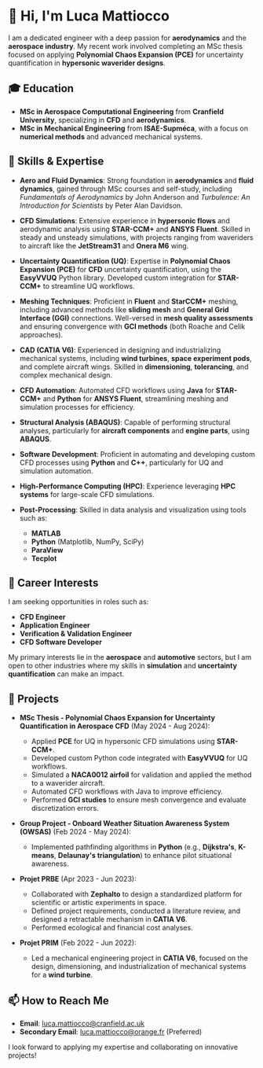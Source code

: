 # 👋 Hi, I'm Luca Mattiocco

I am a dedicated engineer with a deep passion for **aerodynamics** and the **aerospace industry**. My recent work involved completing an MSc thesis focused on applying **Polynomial Chaos Expansion (PCE)** for uncertainty quantification in **hypersonic waverider designs**.

## 🎓 Education

- **MSc in Aerospace Computational Engineering** from **Cranfield University**, specializing in **CFD** and **aerodynamics**.
- **MSc in Mechanical Engineering** from **ISAE-Supméca**, with a focus on **numerical methods** and advanced mechanical systems.

## 🔧 Skills & Expertise

- **Aero and Fluid Dynamics**: Strong foundation in **aerodynamics** and **fluid dynamics**, gained through MSc courses and self-study, including *Fundamentals of Aerodynamics* by John Anderson and *Turbulence: An Introduction for Scientists* by Peter Alan Davidson.
  
- **CFD Simulations**: Extensive experience in **hypersonic flows** and aerodynamic analysis using **STAR-CCM+** and **ANSYS Fluent**. Skilled in steady and unsteady simulations, with projects ranging from waveriders to aircraft like the **JetStream31** and **Onera M6** wing.

- **Uncertainty Quantification (UQ)**: Expertise in **Polynomial Chaos Expansion (PCE)** for **CFD** uncertainty quantification, using the **EasyVVUQ** Python library. Developed custom integration for **STAR-CCM+** to streamline UQ workflows.

- **Meshing Techniques**: Proficient in **Fluent** and **StarCCM+** meshing, including advanced methods like **sliding mesh** and **General Grid Interface (GGI)** connections. Well-versed in **mesh quality assessments** and ensuring convergence with **GCI methods** (both Roache and Celik approaches).

- **CAD (CATIA V6)**: Experienced in designing and industrializing mechanical systems, including **wind turbines**, **space experiment pods**, and complete aircraft wings. Skilled in **dimensioning**, **tolerancing**, and complex mechanical design.

- **CFD Automation**: Automated CFD workflows using **Java** for **STAR-CCM+** and **Python** for **ANSYS Fluent**, streamlining meshing and simulation processes for efficiency.

- **Structural Analysis (ABAQUS)**: Capable of performing structural analyses, particularly for **aircraft components** and **engine parts**, using **ABAQUS**.

- **Software Development**: Proficient in automating and developing custom CFD processes using **Python** and **C++**, particularly for UQ and simulation automation.

- **High-Performance Computing (HPC)**: Experience leveraging **HPC systems** for large-scale CFD simulations.

- **Post-Processing**: Skilled in data analysis and visualization using tools such as:
  - **MATLAB**
  - **Python** (Matplotlib, NumPy, SciPy)
  - **ParaView**
  - **Tecplot**

## 💼 Career Interests

I am seeking opportunities in roles such as:
- **CFD Engineer**
- **Application Engineer**
- **Verification & Validation Engineer**
- **CFD Software Developer**

My primary interests lie in the **aerospace** and **automotive** sectors, but I am open to other industries where my skills in **simulation** and **uncertainty quantification** can make an impact.

## 📝 Projects

- **MSc Thesis - Polynomial Chaos Expansion for Uncertainty Quantification in Aerospace CFD** (May 2024 - Aug 2024):
  - Applied **PCE** for UQ in hypersonic CFD simulations using **STAR-CCM+**.
  - Developed custom Python code integrated with **EasyVVUQ** for UQ workflows.
  - Simulated a **NACA0012 airfoil** for validation and applied the method to a waverider aircraft.
  - Automated CFD workflows with Java to improve efficiency.
  - Performed **GCI studies** to ensure mesh convergence and evaluate discretization errors.

- **Group Project - Onboard Weather Situation Awareness System (OWSAS)** (Feb 2024 - May 2024):
  - Implemented pathfinding algorithms in **Python** (e.g., **Dijkstra's**, **K-means**, **Delaunay's triangulation**) to enhance pilot situational awareness.

- **Projet PRBE** (Apr 2023 - Jun 2023):
  - Collaborated with **Zephalto** to design a standardized platform for scientific or artistic experiments in space.
  - Defined project requirements, conducted a literature review, and designed a retractable mechanism in **CATIA V6**.
  - Performed ecological and financial cost analyses.

- **Projet PRIM** (Feb 2022 - Jun 2022):
  - Led a mechanical engineering project in **CATIA V6**, focused on the design, dimensioning, and industrialization of mechanical systems for a **wind turbine**.

## 📫 How to Reach Me

- **Email**: [luca.mattiocco@cranfield.ac.uk](mailto:luca.mattiocco@cranfield.ac.uk)  
- **Secondary Email**: [luca.mattiocco@orange.fr](mailto:luca.mattiocco@orange.fr) (Preferred)

I look forward to applying my expertise and collaborating on innovative projects!
